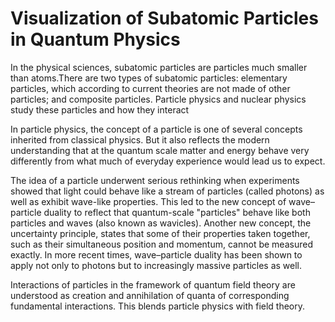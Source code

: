 # Visualization of Subatomic Particles in Quantum Physics
In the physical sciences, subatomic particles are particles much smaller than atoms.There are two types of subatomic particles: elementary particles, which according to current theories are not made of other particles; and composite particles. Particle physics and nuclear physics study these particles and how they interact

In particle physics, the concept of a particle is one of several concepts inherited from classical physics. But it also reflects the modern understanding that at the quantum scale matter and energy behave very differently from what much of everyday experience would lead us to expect.

The idea of a particle underwent serious rethinking when experiments showed that light could behave like a stream of particles (called photons) as well as exhibit wave-like properties. This led to the new concept of wave–particle duality to reflect that quantum-scale "particles" behave like both particles and waves (also known as wavicles). Another new concept, the uncertainty principle, states that some of their properties taken together, such as their simultaneous position and momentum, cannot be measured exactly. In more recent times, wave–particle duality has been shown to apply not only to photons but to increasingly massive particles as well.

Interactions of particles in the framework of quantum field theory are understood as creation and annihilation of quanta of corresponding fundamental interactions. This blends particle physics with field theory.

